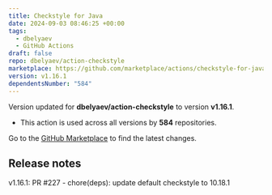 ```yaml
---
title: Checkstyle for Java
date: 2024-09-03 08:46:25 +00:00
tags:
  - dbelyaev
  - GitHub Actions
draft: false
repo: dbelyaev/action-checkstyle
marketplace: https://github.com/marketplace/actions/checkstyle-for-java
version: v1.16.1
dependentsNumber: "584"
---
```



Version updated for **dbelyaev/action-checkstyle** to version **v1.16.1**.
- This action is used across all versions by **584** repositories.

Go to the [GitHub Marketplace](https://github.com/marketplace/actions/checkstyle-for-java) to find the latest changes.

## Release notes

v1.16.1: PR #227 - chore(deps): update default checkstyle to 10.18.1
